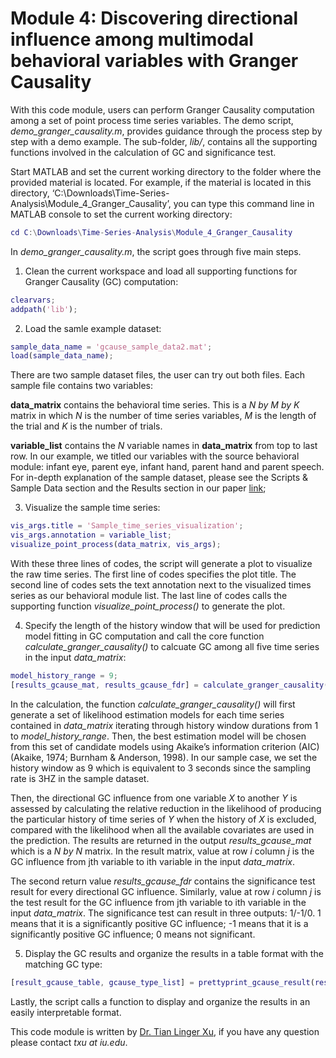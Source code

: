 # Module 4: Discovering directional influence among multimodal behavioral variables with Granger Causality

With this code module, users can perform Granger Causality computation among a set of point process time series variables. The demo script, *demo_granger_causality.m*, provides guidance through the process step by step with a demo example. The sub-folder, *lib/*, contains all the supporting functions involved in the calculation of GC and significance test. 

Start MATLAB and set the current working directory to the folder where the provided material is located. For example, if the material is located in this directory, ‘C:\Downloads\Time-Series-Analysis\Module_4_Granger_Causality’, you can type this command line in MATLAB console to set the current working directory:
```matlab
cd C:\Downloads\Time-Series-Analysis\Module_4_Granger_Causality
```

In *demo_granger_causality.m*, the script goes through five main steps.

1. Clean the current workspace and load all supporting functions for Granger Causality (GC) computation:
```matlab
clearvars;
addpath('lib');
```

2. Load the samle example dataset:
```matlab
sample_data_name = 'gcause_sample_data2.mat';
load(sample_data_name);
```
There are two sample dataset files, the user can try out both files. Each sample file contains two variables: 

**data_matrix** contains the behavioral time series. This is a *N by M by K* matrix in which *N* is the number of  time series variables, *M* is the length of the trial and *K* is the number of trials.

**variable_list** contains the *N* variable names in **data_matrix** from top to last row. In our example, we titled our variables with the source behavioral module: infant eye, parent eye, infant hand, parent hand and parent speech. For in-depth explanation of the sample dataset, please see the Scripts & Sample Data section and the Results section in our paper [link]();

3. Visualize the sample time series:
```matlab
vis_args.title = 'Sample_time_series_visualization';
vis_args.annotation = variable_list; 
visualize_point_process(data_matrix, vis_args);
```

With these three lines of codes, the script will generate a plot to visualize the raw time series. The first line of codes specifies the plot title. The second line of codes sets the text annotation next to the visualized times series as our behavioral module list. The last line of codes calls the supporting function *visualize_point_process()* to generate the plot.

4. Specify the length of the history window that will be used for prediction model fitting in GC computation and call the core function *calculate_granger_causality()* to calcuate GC among all five time series in the input *data_matrix*:
```matlab
model_history_range = 9;
[results_gcause_mat, results_gcause_fdr] = calculate_granger_causality(data_matrix, model_history_range);
```

In the calculation, the function *calculate_granger_causality()* will first generate a set of likelihood estimation models for each time series contained in *data_matrix* iterating through history window durations from 1 to *model_history_range*. Then, the best estimation model will be chosen from this set of candidate models using Akaike’s information criterion (AIC) (Akaike, 1974; Burnham & Anderson, 1998). In our sample case, we set the history window as 9 which is equivalent to 3 seconds since the sampling rate is 3HZ in the sample dataset.

Then, the directional GC influence from one variable *X* to another *Y* is assessed by calculating the relative reduction in the likelihood of producing the particular history of time series of *Y* when the history of *X* is excluded, compared with the likelihood when all the available covariates are used in the prediction. The results are returned in the output *results_gcause_mat* which is a *N by N* matrix. In the result matrix, value at row *i* column *j* is the GC influence from jth variable to ith variable in the input *data_matrix*. 

The second return value *results_gcause_fdr* contains the significance test result for every directional GC influence. Similarly, value at row *i* column *j* is the test result for the GC influence from jth variable to ith variable in the input *data_matrix*. The significance test can result in three outputs: 1/-1/0. 1 means that it is a significantly positive GC influence; -1 means that it is a significantly positive GC influence; 0 means not significant.

5. Display the GC results and organize the results in a table format with the matching GC type:
```matlab
[result_gcause_table, gcause_type_list] = prettyprint_gcause_result(results_gcause_mat, results_gcause_fdr, variable_list);
```

Lastly, the script calls a function to display and organize the results in an easily interpretable format.

This code module is written by [Dr. Tian Linger Xu](https://http://lingerxu.github.io/), if you have any question please contact *txu at iu.edu*.